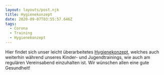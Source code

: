 ```yaml
---
layout: layouts/post.njk
title: Hygienekonzept
date: 2020-09-07T03:55:57.646Z
tags:
  - Corona
  - Training
  - Hygienekonzept
---
```

Hier findet sich unser leicht überarbeitetes [Hygienekonzept](http://303932.webhosting75.1blu.de/Hygienekonzept_PSV_Schach.pdf), welches auch weiterhin während unseres Kinder- und Jugendtrainings, wie auch am regulären Vereinsabend einzuhalten ist. Wir wünschen allen eine gute Gesundheit!